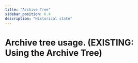 ```yaml
---
title: "Archive Tree"
sidebar_position: 6.4
description: "Historical state"
---
```

# Archive tree usage. (EXISTING: Using the Archive Tree)